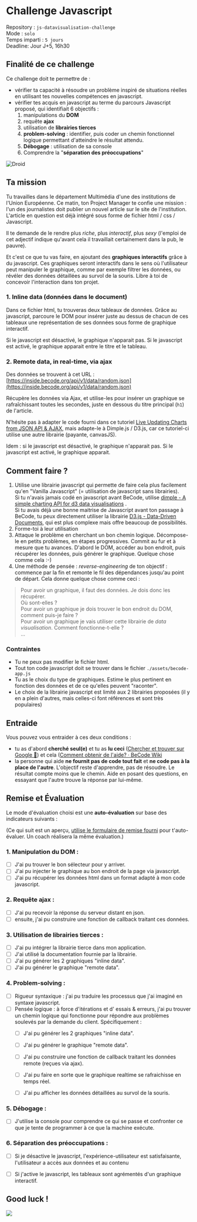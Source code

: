 # Challenge Javascript

Repository : `js-datavisualisation-challenge`   
Mode : `solo`   
Temps imparti : `5 jours`   
Deadline: Jour J+5, 16h30  

## Finalité de ce challenge
Ce challenge doit te permettre de :

- vérifier ta capacité à résoudre un problème inspiré de situations réelles en utilisant tes nouvelles compétences en javascript.
- vérifier tes acquis en javascript au terme du parcours Javascript proposé, qui identifiait 6 objectifs  :  
  1. manipulations du **DOM**
  1. requête **ajax**
  1. utilisation de **librairies tierces**
  1. **problem-solving** : identifier, puis coder un chemin fonctionnel logique permettant d'atteindre le résultat attendu.
  1. **Débogage** : utilisation de sa console
  2. Comprendre la "**séparation des préoccupations**"

![Droid](js-1.gif)

## Ta mission
Tu travailles dans le département Multimédia d'une des institutions de l'Union Européenne. Ce matin, ton Project Manager te confie une mission : l'un des journalistes doit publier un nouvel article sur le site de l'institution. L'article en question est déjà intégré sous forme de fichier html / css / Javascript.  

Il te demande de le rendre plus *riche*, plus *interactif*, plus *sexy* (l'emploi de cet adjectif indique qu'avant cela il travaillait certainement dans la pub, le pauvre). 

Et c'est ce que tu vas faire, en ajoutant des **graphiques interactifs** grâce à du javascript.  Ces graphiques seront interactifs dans le sens où l'utilisateur peut manipuler le graphique, comme par exemple filtrer les données, ou révéler des données détaillées au survol de la souris. Libre à toi de concevoir l'interaction dans ton projet.
 
### 1. Inline data (données dans le document)
Dans ce fichier html, tu trouveras deux tableaux de données. Grâce au javascript, parcoure le DOM pour insérer juste au dessus de chacun de ces tableaux une représentation de ses données sous forme de graphique interactif.

Si le javascript est désactivé, le graphique n'apparait pas. Si le javascript est activé, le graphique apparait entre le titre et le tableau.

### 2. Remote data, in real-time, via ajax
Des données se trouvent à cet URL : [https://inside.becode.org/api/v1/data/random.json](https://inside.becode.org/api/v1/data/random.json)  

Récupère les données via Ajax, et utilise-les pour insérer un graphique se rafraîchissant toutes les secondes, juste en dessous du titre principal (`h1`) de l'article.

N'hésite pas à adapter le code fourni dans ce tutoriel [Live Updating Charts from JSON API & AJAX](https://canvasjs.com/docs/charts/how-to/live-updating-javascript-charts-json-api-ajax/), mais adapte-le à Dimple.js / D3.js, car ce tutoriel-ci utilise une autre librairie (payante, canvasJS).

Idem : si le javascript est désactivé, le graphique n'apparait pas. Si le javascript est activé, le graphique apparait.


## Comment faire ?
1. Utilise une librairie javascript qui permette de faire cela plus facilement qu'en "Vanilla Javascript" (= utilisation de javascript sans librairies).   
Si tu n'avais jamais codé en javascript avant BeCode, utilise [dimple - A simple charting API for d3 data visualisations](http://dimplejs.org/)  .   
Si tu avais déjà une bonne maitrise de Javascript avant ton passage à BeCode, tu peux directement utiliser la librairie [D3.js - Data-Driven Documents](https://d3js.org/),  qui est plus complexe mais offre beaucoup de possibilités.
2. Forme-toi à leur utilisation
3. Attaque le problème en cherchant un bon chemin logique. Décompose-le en petits problèmes, en étapes progressives. Commit au fur et à mesure que tu avances. D'abord le DOM, accéder au bon endroit, puis récupérer les données, puis générer le graphique. Quelque chose comme cela :-)
4. Une méthode de pensée : *reverse-engineering* de ton objectif : commence par la fin et remonte le fil des dépendances jusqu'au point de départ. Cela donne quelque chose comme ceci :

> Pour avoir un graphique, il faut des données. Je dois donc les récupérer.  
> Où sont-elles ?  
> Pour avoir un graphique je dois trouver le bon endroit du DOM, comment puis-je faire ?  
> Pour avoir un graphique je vais utiliser cette librairie de *data visualisation*. Comment fonctionne-t-elle ?   
> ...  


### Contraintes
- Tu ne peux pas modifier le fichier html. 
- Tout ton code javascript doit se trouver dans le fichier `./assets/becode-app.js` 
- Tu as le choix du type de graphiques. Estime le plus pertinent en fonction des données et de ce qu'elles peuvent "raconter".  
- Le choix de la librairie javascript est limité aux 2 librairies proposées (il y en a plein d'autres, mais celles-ci font références et sont très populaires)

## Entraide
Vous pouvez vous entraider à ces deux conditions :    

- tu as d'abord **cherché seul(e)** et tu as **lu ceci** ([Chercher et trouver sur Google 🥇](https://github.com/becodeorg/BeCode/wiki/Chercher-et-trouver-sur-Google-%F0%9F%A5%87)) et cela ([Comment obtenir de l'aide? · BeCode Wiki](https://github.com/becodeorg/BeCode/wiki/Comment-obtenir-de-l'aide%3F)
- la personne qui aide **ne fournit pas de code tout fait** et **ne code pas à la place de l'autre**. L'objectif reste d'apprendre, pas de résoudre. Le résultat compte moins que le chemin. Aide en posant des questions, en essayant que l'autre trouve la réponse par lui-même.

## Remise et Évaluation
Le mode d'évaluation choisi est une **auto-évaluation** sur base des indicateurs suivants :  

(Ce qui suit est un aperçu, [utilise le formulaire de remise fourni](https://goo.gl/forms/fuKofp7Mh5PAe7bP2) pour t'auto-évaluer. Un coach réalisera la même évaluation.)

### 1. Manipulation du **DOM** : 

- [ ] J'ai pu trouver le bon sélecteur pour y arriver.  
- [ ] J'ai pu injecter le graphique au bon endroit de la page via javascript.
- [ ] J'ai pu récupérer les données html dans un format adapté à mon code javascript.

### 2. Requête **ajax** :
- [ ] J'ai pu recevoir la réponse du serveur distant en json.
- [ ] ensuite, j'ai pu construire une fonction de callback traitant ces données.

### 3. Utilisation de **librairies tierces** : 
- [ ] J'ai pu intégrer la librairie tierce dans mon application.
- [ ] J'ai utilisé la documentation fournie par la librairie.
- [ ] J'ai pu générer les 2 graphiques "inline data".
- [ ] J'ai pu générer le graphique "remote data".

### 4. Problem-solving : 

- [ ] Rigueur syntaxique : j'ai pu traduire les processus que j'ai imaginé en syntaxe javascript.
- [ ] Pensée logique : à force d'itérations et d' essais & erreurs, j'ai pu trouver un chemin logique qui fonctionne pour répondre aux problèmes soulevés par la demande du client. Spécifiquement : 
	- [ ] J'ai pu générer les 2 graphiques "inline data".
	- [ ] J'ai pu générer le graphique "remote data".
	- [ ] J'ai pu construire une fonction de callback traitant les données remote (reçues via ajax).
	- [ ] J'ai pu faire en sorte que le graphique realtime se rafraichisse en temps réel.
	- [ ] J'ai pu afficher les données détaillées au survol de la souris.

  
### 5. Débogage :
  
  - [ ] J'utilise la console pour comprendre ce qui se passe et confronter ce que je tente de programmer à ce que la machine exécute.
  
### 6. Séparation des préoccupations :

 - [ ] Si je désactive le javascript, l'expérience-utilisateur est satisfaisante, l'utilisateur a accès aux données et au contenu
 - [ ] Si j'active le javascript, les tableaux sont agrémentés d'un graphique interactif.

 
 ## Good luck ! 
 
 

![](js-2.gif)
